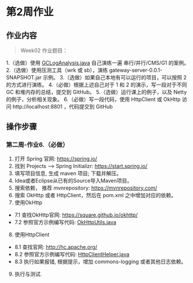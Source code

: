 # 第2周作业


## 作业内容

> Week02 作业题目：

1.（选做）使用 [GCLogAnalysis.java](./GCLogAnalysis.java) 自己演练一遍 串行/并行/CMS/G1 的案例。
2.（选做）使用压测工具（wrk 或 sb），演练 gateway-server-0.0.1-SNAPSHOT.jar 示例。
3.（选做）如果自己本地有可以运行的项目，可以按照 2 的方式进行演练。
4.（必做）根据上述自己对于 1 和 2 的演示，写一段对于不同 GC 和堆内存的总结，提交到 GitHub。
5.（选做）运行课上的例子，以及 Netty 的例子，分析相关现象。
6.（必做）写一段代码，使用 HttpClient 或 OkHttp 访问  http://localhost:8801 ，代码提交到 GitHub



## 操作步骤


### 第二周-作业6.（必做）

1. 打开 Spring 官网: https://spring.io/
2. 找到 Projects --> Spring Initializr:  https://start.spring.io/
3. 填写项目信息, 生成 maven 项目; 下载并解压。
4. Idea或者Eclipse从已有的Source导入Maven项目。
5. 搜索依赖， 推荐 mvnrepository: https://mvnrepository.com/
6. 搜索 OkHttp 或者 HttpClient，然后在 pom.xml 之中增加对应的依赖。
7. 使用OkHttp
  - 7.1 查找OkHttp官网: https://square.github.io/okhttp/
  - 7.2 参照官方示例编写代码: [OkHttpUtils.java](https://github.com/renfufei/JAVA-000/blob/main/Week_02/homework02/src/main/java/com/renfufei/homework02/OkHttpUtils.java)
8. 使用HttpClient
  - 8.1 查找官网: http://hc.apache.org/
  - 8.2 参照官方示例编写代码: [HttpClientHelper.java](https://github.com/renfufei/JAVA-000/blob/main/Week_02/homework02/src/main/java/com/renfufei/homework02/HttpClientHelper.java)
  - 8.3 执行如果报错, 根据提示，增加 commons-logging 或者其他日志依赖。
9. 执行与测试.
